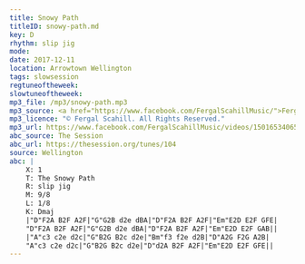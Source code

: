 ```yaml
---
title: Snowy Path
titleID: snowy-path.md
key: D
rhythm: slip jig
mode:
date: 2017-12-11
location: Arrowtown Wellington
tags: slowsession
regtuneoftheweek:
slowtuneoftheweek:
mp3_file: /mp3/snowy-path.mp3
mp3_source: <a href="https://www.facebook.com/FergalScahillMusic/">Fergal Scahill</a>, member of <a href="http://www.webanjo3.com/">We Banjo 3</a>
mp3_licence: "© Fergal Scahill. All Rights Reserved."
mp3_url: https://www.facebook.com/FergalScahillMusic/videos/1501653406597656/
abc_source: The Session
abc_url: https://thesession.org/tunes/104
source: Wellington
abc: |
    X: 1
    T: The Snowy Path
    R: slip jig
    M: 9/8
    L: 1/8
    K: Dmaj
    |"D"F2A B2F A2F|"G"G2B d2e dBA|"D"F2A B2F A2F|"Em"E2D E2F GFE|
    "D"F2A B2F A2F|"G"G2B d2e dBA|"D"F2A B2F A2F|"Em"E2D E2F GAB||
    |"A"c3 c2e d2c|"G"B2G B2c d2e|"Bm"f3 f2e d2B|"D"A2G F2G A2B|
    "A"c3 c2e d2c|"G"B2G B2c d2e|"D"d2A B2F A2F|"Em"E2D E2F GFE||
---
```

